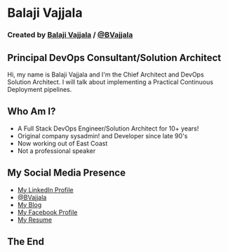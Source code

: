 # Balaji Vajjala

### Created by [Balaji Vajjala](https://bvajjala.github.io) / [@BVajjala](https://twitter.com/Bvajjala)




## Principal DevOps Consultant/Solution Architect

  Hi, my name is Balaji Vajjala and I'm the Chief Architect and DevOps Solution Architect. I will talk about implementing a Practical Continuous Deployment pipelines.




## Who Am I?

* A Full Stack DevOps Engineer/Solution Architect for 10+ years!
* Original company sysadmin! and Developer since late 90's 
* Now working out of East Coast
* Not a professional speaker




## My Social Media Presence

  * [My LinkedIn Profile](https://www.linkedin.com/in/bvajjala)
  * [@BVajjala](https://wwww.twitter.com/Bvajjala)
  * [My Blog](https://bvajjala.github.io/)
  * [My Facebook Profile](https://www.facebook.com/bvajjala)
  * [My Resume](https://bvajjala.github.io/about/resume/)




## The End

